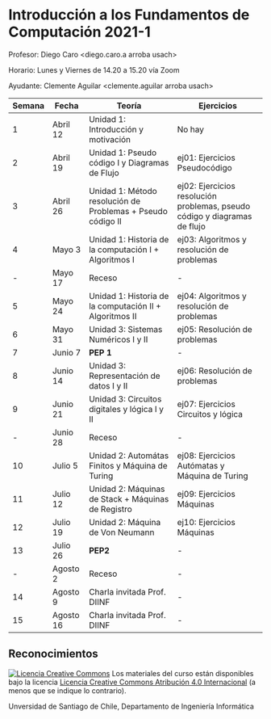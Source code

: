 # Introducción a los Fundamentos de Computación 2021-1

Profesor: Diego Caro <diego.caro.a arroba usach>

Horario: Lunes y Viernes de 14.20 a 15.20 vía Zoom

Ayudante: Clemente Aguilar <clemente.aguilar arroba usach>



Semana | Fecha | Teoría | Ejercicios |  
-------|-------|-------|-------|   
1 | Abril 12 | Unidad 1: Introducción y motivación  | No hay
2 | Abril 19 | Unidad 1: Pseudo código I y Diagramas de Flujo | ej01: Ejercicios Pseudocódigo
3 | Abril 26 | Unidad 1: Método resolución de Problemas + Pseudo código II  | ej02: Ejercicios resolución problemas, pseudo código y diagramas de flujo
4 | Mayo 3 | Unidad 1: Historia de la computación I + Algoritmos I | ej03: Algoritmos y resolución de problemas
\- |Mayo 17 | Receso | -
5 | Mayo 24 | Unidad 1: Historia de la computación II + Algoritmos II  | ej04: Algoritmos y resolución de problemas
6 | Mayo 31 | Unidad 3: Sistemas Numéricos I y II | ej05: Resolución de problemas
7 | Junio 7 | **PEP 1**  | -
8 | Junio 14 | Unidad 3: Representación de datos I y II  | ej06: Resolución de problemas
9| Junio 21 | Unidad 3: Circuitos digitales y lógica I y II  | ej07: Ejercicios Circuitos y lógica
\- | Junio 28 | Receso | -
10 | Julio 5 | Unidad 2: Automátas Finitos y Máquina de Turing | ej08: Ejercicios Autómatas y Máquina de Turing
11 | Julio 12 | Unidad 2: Máquinas de Stack + Máquinas de Registro  | ej09: Ejercicios Máquinas
12 | Julio 19 | Unidad 2: Máquina de Von Neumann  | ej10: Ejercicios Máquinas
13 | Julio 26 | **PEP2**  | -
\- | Agosto 2 | Receso | -
14 | Agosto 9 | Charla invitada Prof. DIINF | -
15 | Agosto 16 | Charla invitada Prof. DIINF | -

## Reconocimientos
<a rel="license" href="http://creativecommons.org/licenses/by/4.0/"><img alt="Licencia Creative Commons" style="border-width:0" src="https://i.creativecommons.org/l/by/4.0/80x15.png" /></a> Los materiales del curso están disponibles bajo la licencia [Licencia Creative Commons Atribución 4.0 Internacional](https://creativecommons.org/licenses/by/4.0/) (a menos que se indique lo contrario).

 Unversidad de Santiago de Chile, Departamento de Ingeniería Informática